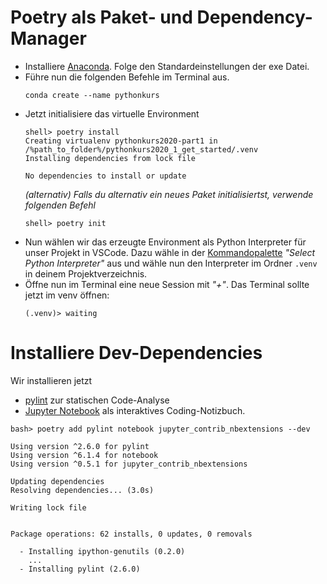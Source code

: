 # Poetry als Paket- und Dependency-Manager

- Installiere [Anaconda](https://www.anaconda.com). Folge den Standardeinstellungen der exe Datei.
- Führe nun die folgenden Befehle im Terminal aus.
    ```shell
    conda create --name pythonkurs 
    ````
- Jetzt initialisiere das virtuelle Environment
    ```shell
    shell> poetry install
    Creating virtualenv pythonkurs2020-part1 in /%path_to_folder%/pythonkurs2020_1_get_started/.venv
    Installing dependencies from lock file

    No dependencies to install or update
    ```
    *(alternativ) Falls du alternativ ein neues Paket initialisiertst, verwende folgenden Befehl*
    ```shell
    shell> poetry init
    ```
- Nun wählen wir das erzeugte Environment als Python Interpreter für unser Projekt in VSCode. Dazu wähle in der [Kommandopalette](https://code.visualstudio.com/docs/getstarted/tips-and-tricks#_command-palette) *"Select Python Interpreter"* aus und wähle nun den Interpreter im Ordner `.venv` in deinem Projektverzeichnis.
- Öffne nun im Terminal eine neue Session mit *"+"*. Das Terminal sollte jetzt im venv öffnen:
    ```shell
    (.venv)> waiting
    ```

# Installiere Dev-Dependencies
Wir installieren jetzt
* [pylint](https://www.pylint.org) zur statischen Code-Analyse
* [Jupyter Notebook](https://jupyter.org) als interaktives Coding-Notizbuch.
```
bash> poetry add pylint notebook jupyter_contrib_nbextensions --dev

Using version ^2.6.0 for pylint
Using version ^6.1.4 for notebook
Using version ^0.5.1 for jupyter_contrib_nbextensions

Updating dependencies
Resolving dependencies... (3.0s)

Writing lock file


Package operations: 62 installs, 0 updates, 0 removals

  - Installing ipython-genutils (0.2.0)
    ...
  - Installing pylint (2.6.0)
```
